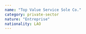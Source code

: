 ```yaml
---
name: "Top Value Service Sole Co."
category: private-sector
nature: "Entreprise"
nationality: LAO
---
```

    
